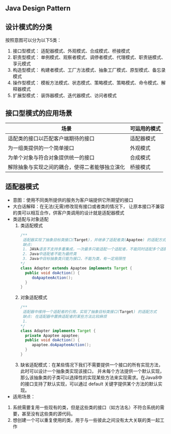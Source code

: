 ## Java Design Pattern

## 设计模式的分类

按照意图可以分为以下5类：

1. 接口型模式： 适配器模式、外观模式、合成模式、桥接模式
2. 职责型模式： 单例模式、观察者模式、调停者模式、代理模式、职责链模式、享元模式
3. 构造型模式： 构建者模式、工厂方法模式、抽象工厂模式、原型模式、备忘录模式
4. 操作型模式： 模板方法模式、状态模式、策略模式、策略模式、命令模式、解释器模式
5. 扩展型模式： 装饰器模式、迭代器模式、访问者模式

## 接口型模式的应用场景

| 场景                                           | 可运用的模式 |
| ---------------------------------------------- | ------------ |
| 适配类的接口以匹配客户端期待的接口             | 适配器模式   |
| 为一组类提供的一个简单接口                     | 外观模式     |
| 为单个对象与符合对象提供统一的接口             | 合成模式     |
| 解除抽象与实现之间的耦合，使得二者能够独立演化 | 桥接模式     |

## 适配器模式

* 意图：使用不同类所提供的服务为客户端提供它所期望的接口
* 大白话解释：在无法(无需)修改现有接口或者类的情况下， 让原本接口不兼容的类可以相互合作，供客户类调用的设计就是适配器模式
* 类适配与对象适配
    1. 类适配模式
       ```java
       /**
        适配器实现了抽象目标类接口(Target)，并继承了适配者类(Apaptee) 的适配方式
        缺点:
        1. JAVA语言不支持多重集成，一次最多只能适配一个适配者，不能同时适配多个适配者。
        2. Java中适配者不能为最终类
        3. Java中目标抽象类只能为接口，不能为类，有一定局限性 
       */
       class Adapter extends Apaptee implements Target {
         public void doAction() {
            doApapteeAction();
         }
       }
       ```
    2. 对象适配模式
       ```java
       /**
        适配器中维持一个适配者的引用，实现了抽象目标类接口(Target) 的适配方式
        缺点: 在适配器中置换适配者的某些方法比较麻烦
        1. 
       */
       class Adapter implements Target {
         private Apaptee apaptee;
         public void doAction() {
            apaptee.doApapteeAction();
         }
       }
       ```
    3. 缺省适配模式：在某些情况下我们不需要提供一个接口的所有实现方法，此时可以设计一个抽象类实现该接口，
       并未每个方法提供一个默认实现，那么该抽象类的子类可以选择性的实现某些方法来实现需求。在Java8中的接口支持了默认实现，可以通过 default 关键字提供某个方法的默认实现。
* 适用场景：

1. 系统需要复用一些现有的类，但是这些类的接口（如方法名）不符合系统的需要，甚至没有这些类的源代码。
2. 想创建一个可以重复使用的类，用于与一些彼此之间没有太大关联的类一起工作

   
      
      
